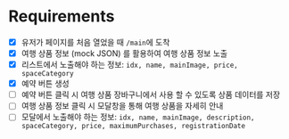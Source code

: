 # Requirements

- [x] 유저가 페이지를 처음 열었을 때 `/main`에 도착
- [x] 여행 상품 정보 (mock JSON) 를 활용하여 여행 상품 정보 노출
- [x] 리스트에서 노출해야 하는 정보: `idx, name, mainImage, price, spaceCategory`
- [x] 예약 버튼 생성 
- [ ] 예약 버튼 클릭 시 여행 상품 장바구니에서 사용 할 수 있도록 상품 데이터를 저장
- [ ] 여행 상품 정보 클릭 시 모달창을 통해 여행 상품을 자세히 안내
- [ ] 모달에서 노출해야 하는 정보: `idx, name, mainImage, description, spaceCategory, price, maximumPurchases, registrationDate`
